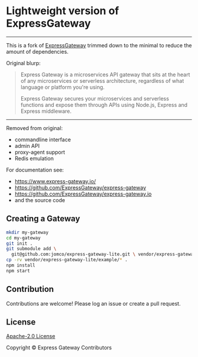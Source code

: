 # Lightweight version of ExpressGateway
----

This is a fork of [ExpressGateway](https://github.com/ExpressGateway/express-gateway) trimmed down to the minimal to reduce the amount of dependencies.

Original blurp:

> Express Gateway is a microservices API gateway that sits at the heart of any microservices or serverless architecture, regardless of what language or platform you're using.
>
> Express Gateway secures your microservices and serverless functions and expose them through APIs using Node.js, Express and Express middleware.

---

Removed from original:

- commandline interface
- admin API
- proxy-agent support
- Redis emulation

For documentation see:

- https://www.express-gateway.io/
- https://github.com/ExpressGateway/express-gateway
- https://github.com/ExpressGateway/express-gateway.io
- and the source code

## Creating a Gateway

```bash
mkdir my-gateway
cd my-gateway
git init .
git submodule add \
  git@github.com:jomco/express-gateway-lite.git \ vendor/express-gateway-lite
cp -rv vendor/express-gateway-lite/example/* .
npm install
npm start
```

## Contribution

Contributions are welcome! Please log an issue or create a pull
request.

## License

[Apache-2.0 License](./LICENSE)

Copyright © Express Gateway Contributors
